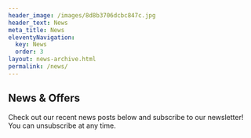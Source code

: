 ```yaml
---
header_image: /images/8d8b3706dcbc847c.jpg
header_text: News
meta_title: News
eleventyNavigation:
  key: News
  order: 3
layout: news-archive.html
permalink: /news/
---
```

## News & Offers

Check out our recent news posts below and subscribe to our newsletter! You can unsubscribe at any time.

<div style="min-height: 58px;max-width: 440px;margin: 2rem auto;width: 100%"><script src="https://cdn.jsdelivr.net/ghost/signup-form@~0.2/umd/signup-form.min.js" data-button-color="#FF1A75" data-button-text-color="#FFFFFF" data-site="https://news.southportorganics.co.uk/" data-locale="en" async></script></div>